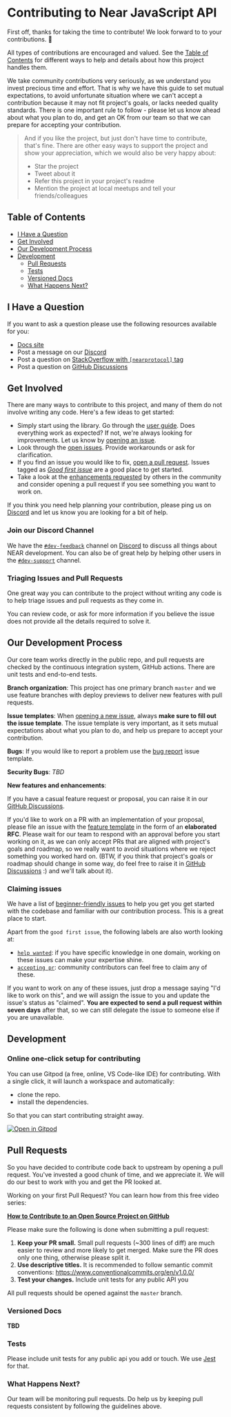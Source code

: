 # Contributing to Near JavaScript API

First off, thanks for taking the time to contribute! We look forward to to your contributions. 🎉

All types of contributions are encouraged and valued. See the [Table of Contents](#table-of-contents) for different ways to help and details about how this project handles them.

We take community contributions very seriously, as we understand you invest precious time and effort. That is why we have this guide to set mutual expectations, to avoid unfortunate situation where we can't accept a contribution because it may not fit project's goals, or lacks needed quality standards. There is one important rule to follow - please let us know ahead about what you plan to do, and get an OK from our team so that we can prepare for accepting your contribution.

> And if you like the project, but just don't have time to contribute, that's fine. There are other easy ways to support the project and show your appreciation, which we would also be very happy about:
> - Star the project
> - Tweet about it
> - Refer this project in your project's readme
> - Mention the project at local meetups and tell your friends/colleagues

## Table of Contents

- [I Have a Question](#i-have-a-question)
- [Get Involved](#get-involved)
- [Our Development Process](#our-development-process)
- [Development](#development)
  - [Pull Requests](#pull-requests)
  - [Tests](#tests)
  - [Versioned Docs](#versioned-docs)
  - [What Happens Next?](#what-happens-next)

## I Have a Question

If you want to ask a question please use the following resources available for you:

- [Docs site](https://docs.near.org/tools/near-api-js/quick-reference)
- Post a message on our [Discord](https://near.chat/)
- Post a question on [StackOverflow with `[nearprotocol]` tag](https://stackoverflow.com/questions/tagged/nearprotocol)
- Post a question on [GitHub Discussions](https://github.com/near/near-api-js/discussions)

## Get Involved

There are many ways to contribute to this project, and many of them do not involve writing any code. Here's a few ideas to get started:

- Simply start using the library. Go through the [user guide](https://docs.near.org/tools/near-api-js/quick-reference). Does everything work as expected? If not, we're always looking for improvements. Let us know by [opening an issue](#issues).
- Look through the [open issues](https://github.com/near/near-api-js/issues). Provide workarounds or ask for clarification.
- If you find an issue you would like to fix, [open a pull request](#pull-requests). Issues tagged as [_Good first issue_](https://github.com/near/near-api-js/labels/good_first_issue) are a good place to get started.
- Take a look at the [enhancements requested](https://github.com/near/near-api-js/labels/enhancement) by others in the community and consider opening a pull request if you see something you want to work on.

If you think you need help planning your contribution, please ping us on [Discord](https://near.chat) and let us know you are looking for a bit of help.

### Join our Discord Channel

We have the [`#dev-feedback`](https://discord.gg/XKGrd9h9TB) channel on [Discord](https://near.chat) to discuss all things about NEAR development. You can also be of great help by helping other users in the [`#dev-support`](https://discord.gg/Fy4WzwRgun) channel.

### Triaging Issues and Pull Requests

One great way you can contribute to the project without writing any code is to help triage issues and pull requests as they come in.

You can review code, or ask for more information if you believe the issue does not provide all the details required to solve it.

## Our Development Process

Our core team works directly in the public repo, and pull requests are checked by the continuous integration system, GitHub actions. There are unit tests and end-to-end tests.

**Branch organization**: This project has one primary branch `master` and we use feature branches with deploy previews to deliver new features with pull requests.

**Issue templates**: When [opening a new issue](https://github.com/near/near-api-js/issues/new/choose), always **make sure to fill out the issue template**. The issue template is very important, as it sets mutual expectations about what you plan to do, and help us prepare to accept your contribution.

**Bugs**: If you would like to report a problem use the [bug report](https://github.com/near/near-api-js/issues/new?assignees=&template=bug.yml) issue template.

**Security Bugs**: _TBD_

**New features and enhancements**:

If you have a casual feature request or proposal, you can raise it in our [GitHub Discussions](https://github.com/near/near-api-js/discussions/categories/ideas).

If you'd like to work on a PR with an implementation of your proposal, please file an issue with the [feature template](https://github.com/near/near-api-js/issues/new?template=feature.yml) in the form of an **elaborated RFC**. Please wait for our team to respond with an approval before you start working on it, as we can only accept PRs that are aligned with project's goals and roadmap, so we really want to avoid situations where we reject something you worked hard on. (BTW, if you think that project's goals or roadmap should change in some way, do feel free to raise it in [GitHub Discussions](https://github.com/near/near-api-js/discussions/) :)  and we'll talk about it). 

### Claiming issues
 
We have a list of [beginner-friendly issues](https://github.com/near/near-api-js/labels/good_first_issue) to help you get you get started with the codebase and familiar with our contribution process. This is a great place to start.

Apart from the `good first issue`, the following labels are also worth looking at:

- [`help wanted`](https://github.com/near/near-api-js/labels/help%20wanted): if you have specific knowledge in one domain, working on these issues can make your expertise shine.
- [`accepting pr`](https://github.com/near/near-api-js/labels/status%3A%20accepting%20pr): community contributors can feel free to claim any of these.

If you want to work on any of these issues, just drop a message saying "I'd like to work on this", and we will assign the issue to you and update the issue's status as "claimed". **You are expected to send a pull request within seven days** after that, so we can still delegate the issue to someone else if you are unavailable.

## Development

### Online one-click setup for contributing

You can use Gitpod (a free, online, VS Code-like IDE) for contributing. With a single click, it will launch a workspace and automatically:

- clone the repo.
- install the dependencies.

So that you can start contributing straight away.

[![Open in Gitpod](https://gitpod.io/button/open-in-gitpod.svg)](https://gitpod.io/#https://github.com/near/near-api-js)

## Pull Requests

So you have decided to contribute code back to upstream by opening a pull request. You've invested a good chunk of time, and we appreciate it. We will do our best to work with you and get the PR looked at.

Working on your first Pull Request? You can learn how from this free video series:

[**How to Contribute to an Open Source Project on GitHub**](https://egghead.io/courses/how-to-contribute-to-an-open-source-project-on-github)

Please make sure the following is done when submitting a pull request:

1. **Keep your PR small.** Small pull requests (~300 lines of diff) are much easier to review and more likely to get merged. Make sure the PR does only one thing, otherwise please split it.
2. **Use descriptive titles.** It is recommended to follow semantic commit conventions: https://www.conventionalcommits.org/en/v1.0.0/
3. **Test your changes.** Include unit tests for any public API you 

All pull requests should be opened against the `master` branch.

### Versioned Docs

**TBD**

### Tests

Please include unit tests for any public api you add or touch. We use [Jest](https://jestjs.io/) for that.

### What Happens Next?

Our team will be monitoring pull requests. Do help us by keeping pull requests consistent by following the guidelines above.

